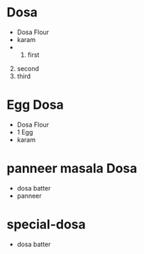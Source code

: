 # Dosa

* Dosa Flour
* karam
* 1. first
2. second
3. third

# Egg Dosa
* Dosa Flour
* 1 Egg
* karam

# panneer masala Dosa
* dosa batter
* panneer

# special-dosa
* dosa batter
